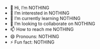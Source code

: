 - 👋 Hi, I’m NOTHING
- 👀 I’m interested in NOTHING
- 🌱 I’m currently learning NOTHING
- 💞️ I’m looking to collaborate on NOTHING
- 📫 How to reach me NOTHING
- 😄 Pronouns: NOTHING
- ⚡ Fun fact: NOTHING

<!---
licwan62/licwan62 is a ✨ special ✨ repository because its `README.md` (this file) appears on your GitHub profile.
You can click the Preview link to take a look at your changes.
--->
